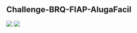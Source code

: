 ## Challenge-BRQ-FIAP-AlugaFacil

<img src="Challenge-BRQ-FIAP-AlugaFacil/FrontEnd/assets/images/Alugafacil.png">
<img src="Challenge-BRQ-FIAP-AlugaFacil/FrontEnd/assets/images/Alugafacil2.png">
